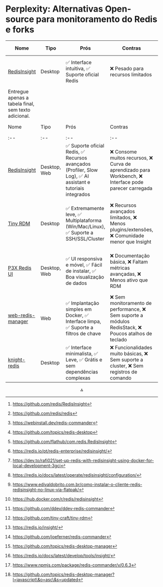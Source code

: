 # Perplexity: Alternativas Open-source para monitoramento do Redis e forks

| Nome                                                             | Tipo         | Prós                                                                                                      | Contras                                                                                              | Open Source  | Recursos Principais                                                                                       |
| ---------------------------------------------------------------- | ------------ | --------------------------------------------------------------------------------------------------------- | ---------------------------------------------------------------------------------------------------- | ------------ | --------------------------------------------------------------------------------------------------------- |
| [RedisInsight](https://github.com/RedisInsight)                  | Desktop      | ✅ Interface intuitiva, ✅ Suporte oficial Redis                                                            | ❌ Pesado para recursos limitados                                                                     | ⭐ 2.5k       | Monitoramento, Gerenciamento de chaves, Suporte a Dragonfly                                               |
| Entregue apenas a tabela final, sem texto adicional.             |              |                                                                                                           |                                                                                                      |              |                                                                                                           |
| Nome                                                             | Tipo         | Prós                                                                                                      | Contras                                                                                              | Open Source  | Recursos Principais                                                                                       |
| :--                                                              | :--          | :--                                                                                                       | :--                                                                                                  | :--          | :--                                                                                                       |
| [RedisInsight](https://github.com/redis/RedisInsight)            | Desktop, Web | ✅ Suporte oficial Redis, ✅ Recursos avançados (Profiler, Slow Log), ✅ AI assistant e tutoriais integrados | ❌ Consome muitos recursos, ❌ Curva de aprendizado para Workbench, ❌ Interface pode parecer carregada | Sim (≈5.6k★) | Monitoramento em tempo real, Gerenciamento de chaves, Suporte a Dragonfly, Profiler, Slow Log, AI Copilot |
| [Tiny RDM](https://github.com/tiny-craft/tiny-rdm)               | Desktop      | ✅ Extremamente leve, ✅ Multiplataforma (Win/Mac/Linux), ✅ Suporte a SSH/SSL/Cluster                       | ❌ Recursos avançados limitados, ❌ Menos plugins/extensões, ❌ Comunidade menor que Insight            | Sim (11.1k★) | Suporte a Dragonfly, SSH Tunnel/SSL, Visualização de operações em tempo real, SCAN segmentado             |
| [P3X Redis UI](https://github.com/patrikx3/redis-ui)             | Desktop, Web | ✅ UI responsiva e móvel, ✅ Fácil de instalar, ✅ Boa visualização de dados                                 | ❌ Documentação básica, ❌ Faltam métricas avançadas, ❌ Menos ativo que RDM                            | Sim (768★)   | Suporte a Dragonfly, CRUD de estruturas, Multiplataforma, Temas claro/escuro                              |
| [web-redis-manager](https://github.com/xiusin/web-redis-manager) | Web          | ✅ Implantação simples em Docker, ✅ Interface limpa, ✅ Suporte a filtros de chave                          | ❌ Sem monitoramento de performance, ❌ Sem suporte a módulos RedisStack, ❌ Poucos atalhos de teclado  | Sim (44★)    | Suporte a Dragonfly, Filtros de chave, CRUD básico, Conexão via proxy                                     |
| [knight-redis](https://github.com/itpika/knight-redis)           | Desktop      | ✅ Interface minimalista, ✅ Leve, ✅ Grátis e sem dependências complexas                                    | ❌ Funcionalidades muito básicas, ❌ Sem suporte a cluster, ❌ Sem registros de comando                 | Sim (8★)     | Suporte a Dragonfly, CRUD básico, Multiplataforma                                                         |

<span style="display:none">[^1][^10][^11][^12][^13][^14][^15][^16][^17][^18][^2][^3][^4][^5][^6][^7][^8][^9]</span>

<div style="text-align: center">⁂</div>

[^1]: https://github.com/redis/RedisInsight

[^2]: https://github.com/ddev/ddev-redis-commander

[^3]: https://github.com/tiny-craft/tiny-rdm

[^4]: https://redis.io/insight/

[^5]: https://github.com/joeferner/redis-commander

[^6]: https://github.com/topics/redis-desktop-manager

[^7]: https://redis.io/docs/latest/develop/tools/insight/

[^8]: https://www.npmjs.com/package/redis-commander/v/0.6.3

[^9]: https://github.com/topics/redis-desktop-manager?l=javascript\&o=asc\&s=updated

[^10]: https://github.com/redis/redis

[^11]: https://webinstall.dev/redis-commander

[^12]: https://github.com/topics/redis-desktop

[^13]: https://github.com/flathub/com.redis.RedisInsight

[^14]: https://redis.io/pt/redis-enterprise/redisinsight/

[^15]: https://dev.to/rafi021/set-up-redis-with-redisinsight-using-docker-for-local-development-3gci

[^16]: https://redis.io/docs/latest/operate/redisinsight/configuration/

[^17]: https://www.edivaldobrito.com.br/como-instalar-o-cliente-redis-redisinsight-no-linux-via-flatpak/

[^18]: https://hub.docker.com/r/redis/redisinsight
